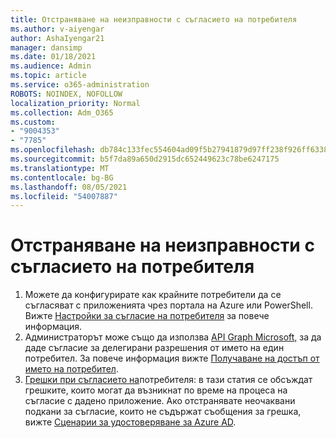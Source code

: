 ```yaml
---
title: Отстраняване на неизправности с съгласието на потребителя
ms.author: v-aiyengar
author: AshaIyengar21
manager: dansimp
ms.date: 01/18/2021
ms.audience: Admin
ms.topic: article
ms.service: o365-administration
ROBOTS: NOINDEX, NOFOLLOW
localization_priority: Normal
ms.collection: Adm_O365
ms.custom:
- "9004353"
- "7785"
ms.openlocfilehash: db784c133fec554604ad09f5b27941879d97ff238f926ff6338d0f3b7c3c4105
ms.sourcegitcommit: b5f7da89a650d2915dc652449623c78be6247175
ms.translationtype: MT
ms.contentlocale: bg-BG
ms.lasthandoff: 08/05/2021
ms.locfileid: "54007887"
---
```

# <a name="troubleshoot-user-consent"></a>Отстраняване на неизправности с съгласието на потребителя

1. Можете да конфигурирате как крайните потребители да се съгласяват с приложенията чрез портала на Azure или PowerShell. Вижте [Настройки за съгласие на потребителя](https://docs.microsoft.com/azure/active-directory/manage-apps/configure-user-consent?tabs=azure-portal#user-consent-settings) за повече информация.
1. Администраторът може също да използва [API Graph Microsoft,](https://docs.microsoft.com/azure/active-directory/manage-apps/configure-user-consent?tabs=azure-portal#user-consent-settings) за да даде съгласие за делегирани разрешения от името на един потребител. За повече информация вижте [Получаване на достъп от името на потребител](https://docs.microsoft.com/graph/auth-v2-user).
1. [Грешки при съгласието на](https://docs.microsoft.com/azure/active-directory/manage-apps/application-sign-in-unexpected-user-consent-error)потребителя: в тази статия се обсъждат грешките, които могат да възникнат по време на процеса на съгласие с дадено приложение. Ако отстранявате неочаквани подкани за съгласие, които не съдържат съобщения за грешка, вижте [Сценарии за удостоверяване за Azure AD](https://docs.microsoft.com/azure/active-directory/manage-apps/application-sign-in-unexpected-user-consent-error).